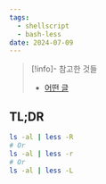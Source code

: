 ```yaml
---
tags:
  - shellscript
  - bash-less
date: 2024-07-09
---
```

> [!info]- 참고한 것들
> - [어떤 글](http://mockingeye.com/piping-ls-through-less-with-colors-on-mac-os/)

## TL;DR

```bash
ls -al | less -R
# Or
ls -al | less -r
# Or
ls -al | less -L
```
